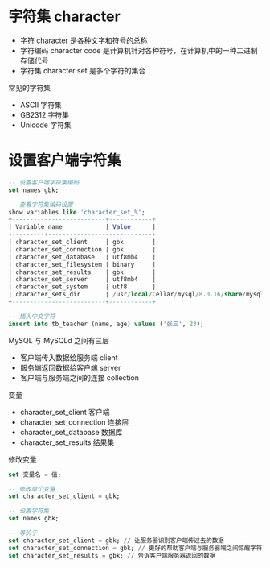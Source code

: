 # 字符集 character

- 字符 character 是各种文字和符号的总称
- 字符编码 character code 是计算机针对各种符号，在计算机中的一种二进制存储代号
- 字符集 character set 是多个字符的集合

常见的字符集

- ASCII 字符集
- GB2312 字符集
- Unicode 字符集

# 设置客户端字符集

```sql
-- 设置客户端字符集编码
set names gbk;

-- 查看字符集编码设置
show variables like 'character_set_%';
+--------------------------+------------+
| Variable_name            | Value      |
+---------+-----------------------------+
| character_set_client     | gbk        |
| character_set_connection | gbk        |
| character_set_database   | utf8mb4    |
| character_set_filesystem | binary     |
| character_set_results    | gbk        |
| character_set_server     | utf8mb4    |
| character_set_system     | utf8       |
| character_sets_dir       | /usr/local/Cellar/mysql/8.0.16/share/mysql/charsets/ |
+--------------------------+------------+

-- 插入中文字符
insert into tb_teacher (name, age) values ('张三', 23);
```

MySQL 与 MySQLd 之间有三层

- 客户端传入数据给服务端 client
- 服务端返回数据给客户端 server
- 客户端与服务端之间的连接 collection

变量

- character_set_client 客户端
- character_set_connection 连接层
- character_set_database 数据库
- character_set_results 结果集

修改变量

```sql
set 变量名 = 值;

-- 修改单个变量
set character_set_client = gbk;

-- 设置字符集
set names gbk;

-- 等价于
set character_set_client = gbk; // 让服务器识别客户端传过去的数据
set character_set_connection = gbk; // 更好的帮助客户端与服务器端之间惊醒字符集转换
set character_set_results = gbk; // 告诉客户端服务器返回的数据
```
